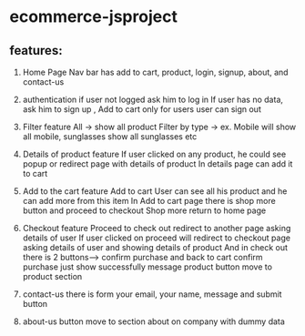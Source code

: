 # ecommerce-jsproject

features:
------------
1. Home Page 
Nav bar has add to cart, product, login, signup, about, and contact-us

2. authentication
if user not logged ask him to log in
If user has no data, ask him to sign up , Add to cart only for users
user can sign out

3. Filter feature
All -> show all product
Filter by type -> ex. Mobile will show all mobile, sunglasses show all sunglasses etc

4. Details of product feature
If user clicked on any product, he could see popup or redirect page with details of product 
In details page can add it to cart

5. Add to the cart feature 
Add to cart User can see all his product and he can add more from this item 
In Add to cart page there is shop more button and proceed to checkout 
Shop more return to home page 

6. Checkout feature
Proceed to check out redirect to another page asking details of user
If user clicked on proceed will redirect to checkout page asking details of user and showing details of product
And in check out there is 2 buttons--> confirm purchase and back to cart
confirm purchase just show successfully message
product button move to product section

7. contact-us there is form your email, your name, message and submit button

8. about-us button move to section about on company with dummy data